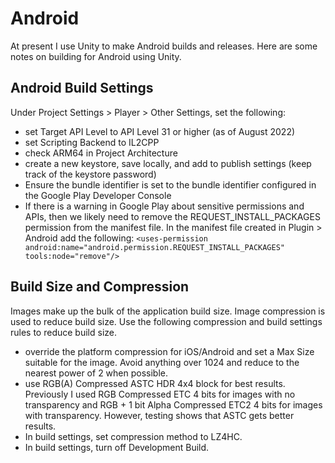 # Android
At present I use Unity to make Android builds and releases. Here are some notes on building for Android using Unity.

## Android Build Settings
Under Project Settings > Player > Other Settings, set the following:
- set Target API Level to API Level 31 or higher (as of August 2022)
- set Scripting Backend to IL2CPP
- check ARM64 in Project Architecture
- create a new keystore, save locally, and add to publish settings (keep track of the keystore password)
- Ensure the bundle identifier is set to the bundle identifier configured in the Google Play Developer Console
- If there is a warning in Google Play about sensitive permissions and APIs, then we likely need to remove the REQUEST_INSTALL_PACKAGES permission from the manifest file. In the manifest file created in Plugin > Android add the following: `<uses-permission android:name="android.permission.REQUEST_INSTALL_PACKAGES" tools:node="remove"/>`

## Build Size and Compression
Images make up the bulk of the application build size. Image compression is used to reduce build size. Use the following compression and build settings rules to reduce build size.
- override the platform compression for iOS/Android and set a Max Size suitable for the image. Avoid anything over 1024 and reduce to the nearest power of 2 when possible.
- use RGB(A) Compressed ASTC HDR 4x4 block for best results. Previously I used RGB Compressed ETC 4 bits for images with no transparency and RGB + 1 bit Alpha Compressed ETC2 4 bits for images with transparency. However, testing shows that ASTC gets better results.
- In build settings, set compression method to LZ4HC.
- In build settings, turn off Development Build.
